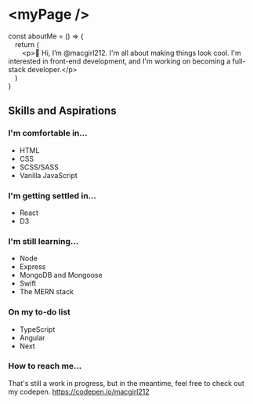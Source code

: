 # \<myPage \/>

const aboutMe = () => {<br>
&emsp;return (<br>
&emsp;&emsp;\<p\>👋 Hi, I’m @macgirl212. I'm all about making things look cool. I'm interested in front-end development, and I'm working on becoming a full-stack developer.\</p><br>
&emsp;)<br>
}

## Skills and Aspirations

### I'm comfortable in...
- HTML
- CSS
- SCSS/SASS
- Vanilla JavaScript

### I'm getting settled in...
- React
- D3

### I'm still learning...
- Node
- Express
- MongoDB and Mongoose
- Swift
- The MERN stack

### On my to-do list
- TypeScript
- Angular
- Next

### How to reach me...
That's still a work in progress, but in the meantime, feel free to check out my codepen. https://codepen.io/macgirl212

<!---
macgirl212/macgirl212 is a ✨ special ✨ repository because its `README.md` (this file) appears on your GitHub profile.
You can click the Preview link to take a look at your changes.
--->
